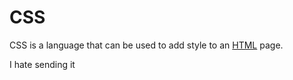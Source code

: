 # CSS



CSS is a language that can be used to add style to an [HTML](/wiki/HTML) page.



I hate sending it

